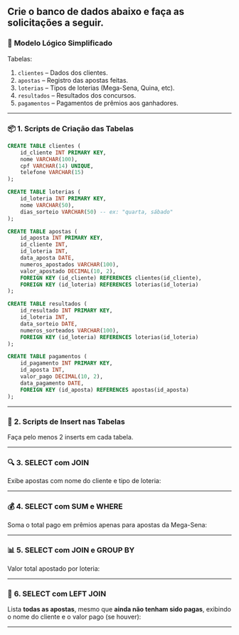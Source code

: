 Crie o banco de dados abaixo e faça as solicitações a seguir.
---

### 🎯 **Modelo Lógico Simplificado**

Tabelas:

1. `clientes` – Dados dos clientes.
2. `apostas` – Registro das apostas feitas.
3. `loterias` – Tipos de loterias (Mega-Sena, Quina, etc).
4. `resultados` – Resultados dos concursos.
5. `pagamentos` – Pagamentos de prêmios aos ganhadores.

---

### 📦 **1. Scripts de Criação das Tabelas**

```sql
CREATE TABLE clientes (
    id_cliente INT PRIMARY KEY,
    nome VARCHAR(100),
    cpf VARCHAR(14) UNIQUE,
    telefone VARCHAR(15)
);

CREATE TABLE loterias (
    id_loteria INT PRIMARY KEY,
    nome VARCHAR(50),
    dias_sorteio VARCHAR(50) -- ex: "quarta, sábado"
);

CREATE TABLE apostas (
    id_aposta INT PRIMARY KEY,
    id_cliente INT,
    id_loteria INT,
    data_aposta DATE,
    numeros_apostados VARCHAR(100),
    valor_apostado DECIMAL(10, 2),
    FOREIGN KEY (id_cliente) REFERENCES clientes(id_cliente),
    FOREIGN KEY (id_loteria) REFERENCES loterias(id_loteria)
);

CREATE TABLE resultados (
    id_resultado INT PRIMARY KEY,
    id_loteria INT,
    data_sorteio DATE,
    numeros_sorteados VARCHAR(100),
    FOREIGN KEY (id_loteria) REFERENCES loterias(id_loteria)
);

CREATE TABLE pagamentos (
    id_pagamento INT PRIMARY KEY,
    id_aposta INT,
    valor_pago DECIMAL(10, 2),
    data_pagamento DATE,
    FOREIGN KEY (id_aposta) REFERENCES apostas(id_aposta)
);
```

---

### 📝 **2. Scripts de Insert nas Tabelas**

Faça pelo menos 2 inserts em cada tabela.

---

### 🔍 **3. SELECT com JOIN**

Exibe apostas com nome do cliente e tipo de loteria:

---

### 💰 **4. SELECT com SUM e WHERE**

Soma o total pago em prêmios apenas para apostas da Mega-Sena:

---

### 📊 **5. SELECT com JOIN e GROUP BY**

Valor total apostado por loteria:

---

### 🧭 **6. SELECT com LEFT JOIN**
Lista **todas as apostas**, mesmo que **ainda não tenham sido pagas**, exibindo o nome do cliente e o valor pago (se houver):

---
